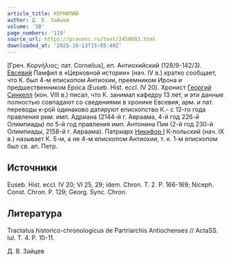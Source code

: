 ```yaml
---
article_title: КОРНИЛИЙ
author: Д. В. Зайцев
volume: '38'
page_numbers: '119'
source_url: https://pravenc.ru/text/2458693.html
downloaded_at: '2025-10-13T15:05:40Z'
---
```


[Греч. Κορνήλιος; лат. Cornelius], еп. Антиохийский (128/9-142/3). [Евсевий](https://pravenc.ru/text/Евсевий.html) Памфил в «Церковной истории» (нач. IV в.) кратко сообщает, что К. был 4-м епископом Антиохии, преемником Ирона и предшественником Ероса (Euseb. Hist. eccl. IV 20). Хронист [Георгий Синкелл](<https://pravenc.ru/text/Георгий Синкелл.html>) (кон. VIII в.) писал, что К. занимал кафедру 13 лет, и эти данные полностью совпадают со сведениями в хронике Евсевия, арм. и лат. переводы к-рой одинаково датируют епископство К.- с 12-го года правления рим. имп. Адриана (2144-й г. Авраама, 4-й год 226-й Олимпиады) по 5-й год правления имп. Антонина Пия (2-й год 230-й Олимпиады, 2158-й г. Авраама). Патриарх [Никифор I](<https://pravenc.ru/text/Никифор I.html>) К-польский (нач. IX в.) называет К. 5-м, а не 4-м епископом Антиохии, т. к. 1-м епископом был св. ап. Петр.

## Источники

Euseb. Hist. eccl. IV 20; VI 25, 29; idem. Chron. Т. 2. P. 166-169; Niceph. Const. Chron. P. 129; Georg. Sync. Chron.

## Литература

Tractatus historico-chronologicus de Partriarchis Antiochenses // ActaSS. Iul. T. 4. P. 10-11.

Д. В. Зайцев
